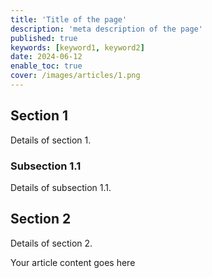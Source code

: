 ```yaml
---
title: 'Title of the page'
description: 'meta description of the page'
published: true
keywords: [keyword1, keyword2]
date: 2024-06-12
enable_toc: true
cover: /images/articles/1.png
---
```

## Section 1
Details of section 1.

### Subsection 1.1
Details of subsection 1.1.

## Section 2
Details of section 2.

Your article content goes here